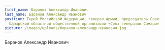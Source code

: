 ```yaml
---
first_name: Баранов Александр Иванович
last_name: Баранов Александр Иванович
position: Герой Российской Федерации, генерал Армии, председатель Совета
  Самарской областной общественной организации «Союз генералов Самары»
picture: /images/uploads/баранов-александр-иванович.jpg
---
```

Баранов Александр Иванович